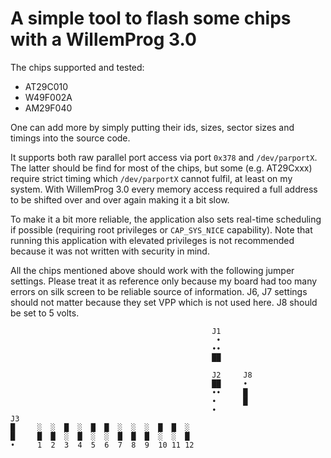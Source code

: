 A simple tool to flash some chips with a WillemProg 3.0
=======================================================

The chips supported and tested:
* AT29C010
* W49F002A
* AM29F040

One can add more by simply putting their ids, sizes, sector sizes and timings into the source code.

It supports both raw parallel port access via port `0x378` and `/dev/parportX`. The latter should be find for most of the chips, but some (e.g. AT29Cxxx) require strict timing which `/dev/parportX` cannot fulfil, at least on my system. With WillemProg 3.0 every memory access required a full address to be shifted over and over again making it a bit slow.

To make it a bit more reliable, the application also sets real-time scheduling if possible (requiring root privileges or `CAP_SYS_NICE` capability). Note that running this application with elevated privileges is not recommended because it was not written with security in mind.

All the chips mentioned above should work with the following jumper settings. Please treat it as reference only because my board had too many errors on silk screen to be reliable source of information. J6, J7 settings should not matter because they set VPP which is not used here. J8 should be set to 5 volts.

```
                                             J1
                                              • 
                                             •• 
                                             ██

                                             J2     J8
                                             ██     •
                                             ••     █
                                             •      █
                                             •
J3
█     ░  ░  █  ░  █  █  ░  ░  ░  █  █  ░
█     █  █  ░  █  ░  ░  █  █  █  ░  ░  █
•     1  2  3  4  5  6  7  8  9  10 11 12
```

